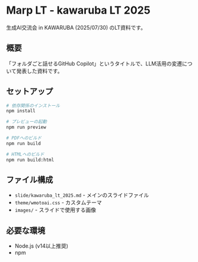 # Marp LT - kawaruba LT 2025

生成AI交流会 in KAWARUBA (2025/07/30) のLT資料です。

## 概要

「フォルダごと話せるGitHub Copilot」というタイトルで、LLM活用の変遷について発表した資料です。

## セットアップ

```bash
# 依存関係のインストール
npm install

# プレビューの起動
npm run preview

# PDFへのビルド
npm run build

# HTMLへのビルド
npm run build:html
```

## ファイル構成

- `slide/kawaruba_lt_2025.md` - メインのスライドファイル
- `theme/wmotoai.css` - カスタムテーマ
- `images/` - スライドで使用する画像

## 必要な環境

- Node.js (v14以上推奨)
- npm
